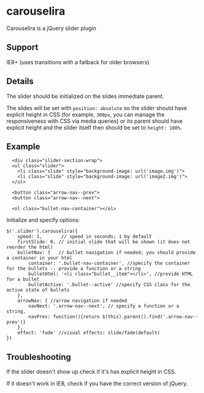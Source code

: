 carouselira
===========

Carouselira is a jQuery slider plugin

Support
------------
IE8+ (uses transitions with a fallback for older browsers)

Details
----------
The slider should be initialized on the slides immediate parent.

The slides will be set with `position: absolute` so the slider should have explicit height in CSS (for example, `300px`, you can manage the responsiveness with CSS via media queries) or its parent should have explicit height and the slider itself then should be set to `height: 100%`.

Example
--------

      <div class="slider-section-wrap">
      <ul class="slider">
      	<li class="slide" style="background-image: url('image.img')">
      	<li class="slide" style="background-image: url('image2.img')">
      </ul>
      
      <button class="arrow-nav--prev">
      <button class="arrow-nav--next">
      
      <ol class="bullet-nav-container"></ol>
      
Initialize and specify options:

    $('.slider').carouselira({
        speed: 1,       // speed in seconds; 1 by default
        firstSlide: 0, // initial slide that will be shown (it does not reorder the html)
        bulletNav: {   // bullet navigation if needed; you should provide a container in your html
            container: '.bullet-nav-container', //specify the container for the bullets -- provide a function or a string
            bulletHtml: '<li class="bullet__item"></li>', //provide HTML for a bullet
            bulletActive: '.bullet--active' //specify CSS class for the active state of bullets
        },
        arrowNav: { //arrow navigation if needed
            navNext: '.arrow-nav--next', // specify a function or a string,
            navPrev: function(){return $(this).parent().find('.arrow-nav--prev')}
        },
        effect: 'fade' //visual effects: slide/fade(default)
    })


Troubleshooting
----------

If the slider doesn't show up check if it's has explicit height in CSS.

If it doesn't work in IE8, check if you have the correct version of jQuery.